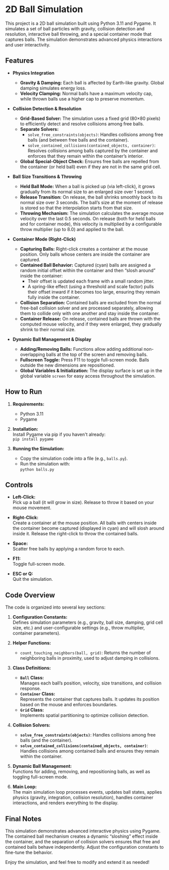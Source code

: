 # 2D Ball Simulation

This project is a 2D ball simulation built using Python 3.11 and Pygame. It simulates a set of ball particles with gravity, collision detection and resolution, interactive ball throwing, and a special container mode that captures balls. The simulation demonstrates advanced physics interactions and user interactivity.

## Features

- **Physics Integration**
  - **Gravity & Damping:** Each ball is affected by Earth-like gravity. Global damping simulates energy loss.
  - **Velocity Clamping:** Normal balls have a maximum velocity cap, while thrown balls use a higher cap to preserve momentum.

- **Collision Detection & Resolution**
  - **Grid-Based Solver:** The simulation uses a fixed grid (80×80 pixels) to efficiently detect and resolve collisions among free balls.
  - **Separate Solvers:**  
    - `solve_free_constraints(objects)`: Handles collisions among free balls (and between free balls and the container).  
    - `solve_contained_collisions(contained_objects, container)`: Resolves collisions among balls captured by the container and enforces that they remain within the container’s interior.
  - **Global Special-Object Check:** Ensures free balls are repelled from the container (or held ball) even if they are not in the same grid cell.

- **Ball Size Transitions & Throwing**
  - **Held Ball Mode:** When a ball is picked up (via left-click), it grows gradually from its normal size to an enlarged size over 1 second.
  - **Release Transition:** On release, the ball shrinks smoothly back to its normal size over 3 seconds. The ball’s size at the moment of release is stored so that the interpolation starts from that size.
  - **Throwing Mechanism:** The simulation calculates the average mouse velocity over the last 0.5 seconds. On release (both for held balls and for container mode), this velocity is multiplied by a configurable throw multiplier (up to 8.0) and applied to the ball.

- **Container Mode (Right-Click)**
  - **Capturing Balls:** Right-click creates a container at the mouse position. Only balls whose centers are inside the container are captured.
  - **Contained Ball Behavior:** Captured (cyan) balls are assigned a random initial offset within the container and then “slosh around” inside the container:
    - Their offset is updated each frame with a small random jitter.
    - A spring-like effect (using a threshold and scale factor) pulls their offset inward if it becomes too large, ensuring they remain fully inside the container.
  - **Collision Separation:** Contained balls are excluded from the normal free-ball collision solver and are processed separately, allowing them to collide only with one another and stay inside the container.
  - **Container Release:** On release, contained balls are thrown with the computed mouse velocity, and if they were enlarged, they gradually shrink to their normal size.

- **Dynamic Ball Management & Display**
  - **Adding/Removing Balls:** Functions allow adding additional non-overlapping balls at the top of the screen and removing balls.
  - **Fullscreen Toggle:** Press F11 to toggle full-screen mode. Balls outside the new dimensions are repositioned.
  - **Global Variables & Initialization:** The display surface is set up in the global variable `screen` for easy access throughout the simulation.

## How to Run

1. **Requirements:**  
   - Python 3.11  
   - Pygame

2. **Installation:**  
   Install Pygame via pip if you haven't already:  
   `pip install pygame`

3. **Running the Simulation:**  
   - Copy the simulation code into a file (e.g., `balls.py`).
   - Run the simulation with:  
     `python balls.py`

## Controls

- **Left-Click:**  
  Pick up a ball (it will grow in size). Release to throw it based on your mouse movement.

- **Right-Click:**  
  Create a container at the mouse position. All balls with centers inside the container become captured (displayed in cyan) and will slosh around inside it. Release the right-click to throw the contained balls.

- **Space:**  
  Scatter free balls by applying a random force to each.

- **F11:**  
  Toggle full-screen mode.

- **ESC or Q:**  
  Quit the simulation.

## Code Overview

The code is organized into several key sections:

1. **Configuration Constants:**  
   Defines simulation parameters (e.g., gravity, ball size, damping, grid cell size, etc.) and user-configurable settings (e.g., throw multiplier, container parameters).

2. **Helper Functions:**  
   - `count_touching_neighbors(ball, grid)`: Returns the number of neighboring balls in proximity, used to adjust damping in collisions.

3. **Class Definitions:**
   - **`Ball` Class:**  
     Manages each ball’s position, velocity, size transitions, and collision response.
   - **`Container` Class:**  
     Represents the container that captures balls. It updates its position based on the mouse and enforces boundaries.
   - **`Grid` Class:**  
     Implements spatial partitioning to optimize collision detection.

4. **Collision Solvers:**  
   - **`solve_free_constraints(objects)`**: Handles collisions among free balls (and the container).
   - **`solve_contained_collisions(contained_objects, container)`**: Handles collisions among contained balls and ensures they remain within the container.

5. **Dynamic Ball Management:**  
   Functions for adding, removing, and repositioning balls, as well as toggling full-screen mode.

6. **Main Loop:**  
   The main simulation loop processes events, updates ball states, applies physics (gravity, integration, collision resolution), handles container interactions, and renders everything to the display.


## Final Notes

This simulation demonstrates advanced interactive physics using Pygame. The contained ball mechanism creates a dynamic “sloshing” effect inside the container, and the separation of collision solvers ensures that free and contained balls behave independently. Adjust the configuration constants to fine-tune the behavior.

Enjoy the simulation, and feel free to modify and extend it as needed!

